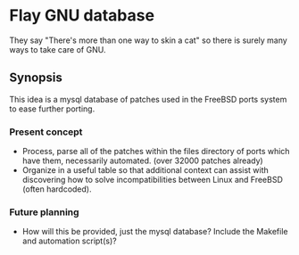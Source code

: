 # Flay GNU database
They say "There's more than one way to skin a cat" so there is surely many ways to take care of GNU.
## Synopsis
This idea is a mysql database of patches used in the FreeBSD ports system to ease further porting.

### Present concept
- Process, parse all of the patches within the files directory of ports which have them, necessarily automated. (over 32000 patches already)
- Organize in a useful table so that additional context can assist with discovering how to solve incompatibilities between Linux and FreeBSD (often hardcoded).

### Future planning
- How will this be provided, just the mysql database? Include the Makefile and automation script(s)?

